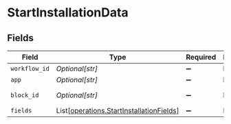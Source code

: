 # StartInstallationData


## Fields

| Field                                                                                          | Type                                                                                           | Required                                                                                       | Description                                                                                    | Example                                                                                        |
| ---------------------------------------------------------------------------------------------- | ---------------------------------------------------------------------------------------------- | ---------------------------------------------------------------------------------------------- | ---------------------------------------------------------------------------------------------- | ---------------------------------------------------------------------------------------------- |
| `workflow_id`                                                                                  | *Optional[str]*                                                                                | :heavy_minus_sign:                                                                             | N/A                                                                                            | 65b7005ae9761102a64ddd3b                                                                       |
| `app`                                                                                          | *Optional[str]*                                                                                | :heavy_minus_sign:                                                                             | N/A                                                                                            | netsuite                                                                                       |
| `block_id`                                                                                     | *Optional[str]*                                                                                | :heavy_minus_sign:                                                                             | N/A                                                                                            | 3a8a8e50-f0e5-488b-9b7b-53656e93d392                                                           |
| `fields`                                                                                       | List[[operations.StartInstallationFields](../../models/operations/startinstallationfields.md)] | :heavy_minus_sign:                                                                             | N/A                                                                                            |                                                                                                |